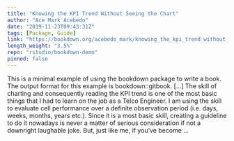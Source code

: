 ```yaml
---
title: "Knowing the KPI Trend Without Seeing the Chart"
author: "Ace Mark Acebedo"
date: "2019-11-23T09:43:31Z"
tags: [Package, Guide]
link: "https://bookdown.org/acebedo_mark/knowing_the_kpi_trend_without_seeing_the_chart/"
length_weight: "3.5%"
repo: "rstudio/bookdown-demo"
pinned: false
---
```


This is a minimal example of using the bookdown package to write a book. The output format for this example is bookdown::gitbook. [...] The skill of charting and consequently reading the KPI trend is one of the most basic things that I had to learn on the job as a Telco Engineer. I am using the skill to evaluate cell performance over a definite observation period (i.e. days, weeks, months, years etc.). Since it is a most basic skill, creating a guideline to do it nowadays is never a matter of serious consideration if not a downright laughable joke. But, just like me, if you’ve become ...
